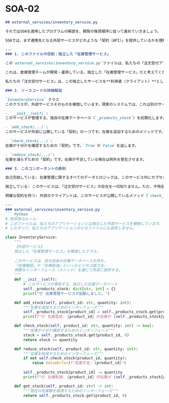 # SOA-02

```markdown
## external_services/inventory_service.py

それではSOAを適用したプログラムの解説を、開発の推奨順序に従って進めていきましょう。

SOAでは、まず連携先となる外部サービスがどのような「契約（API）」を提供しているかを理解することが起点となります。したがって、今回はまず模擬的な外部サービスである**`external_services/inventory_service.py`**から説明を始めるのが最も自然です。

---
### 1. このファイルの役割：独立した「在庫管理サービス」

この`external_services/inventory_service.py`ファイルは、私たちの「注文受付アプリケーション」とは完全に独立した、別のビジネスコンポーネントを表現しています。

これは、倉庫管理チームが開発・運用している、独立した「在庫管理サービス」だと考えてください。このサービスは、自分自身のデータベース（`_products_stock`）を持ち、「在庫を確認する」「在庫を減らす」というビジネス能力を、明確なインターフェース（メソッド）を通じて外部に公開しています。

私たちの「注文受付サービス」は、この独立したサービスを**利用者（クライアント）**として呼び出すことになります。

### 2. ソースコードの詳細解説

`InventoryService` クラス
このクラスが、外部サービスそのものを模倣しています。現実のシステムでは、これは別のサーバーで動作しているWeb APIかもしれませんし、共有のメッセージキューかもしれません。

- `__init__(self)`:
このサービスが管理する、独自の在庫データベース（`_products_stock`）を初期化します。重要なのは、このデータが「注文受付サービス」が持つ`ProductRepository`のデータとは完全に分離されている点です。

- `add_stock(...)`:
このサービスが外部に公開している「契約」の一つです。在庫を追加するためのメソッドです。

- `check_stock(...)`:
在庫が十分かを確認するための「契約」です。`True`か`False`を返します。

- `reduce_stock(...)`:
在庫を減らすための「契約」です。在庫が不足している場合は例外を発生させます。

### 3. このコンポーネントの鉄則

自己完結している: 在庫管理に関するすべてのデータとロジックは、このサービス内にカプセル化されています。

独立している: このサービスは、「注文受付サービス」の存在を一切知りません。ただ、不特定多数のクライアントからの要求に応えるだけです。

明確な契約を持つ: 外部のクライアントは、このサービスが公開しているメソッド（`check_stock`など）だけを頼りに連携します。内部の`_products_stock`が辞書なのか、巨大なデータベースなのかを知る必要はありません。

---
### external_services/inventory_service.py
``` Python
# 依存性のルール:
# このファイルは、私たちのアプリケーションとは独立した外部サービスを模倣しています。
# したがって、私たちのアプリケーションのどのファイルにも依存しません。

class InventoryService:
    """
    【外部サービス】
    独立した「在庫管理サービス」を模倣したクラス。
    
    このサービスは、自分自身の在庫データベースを持ち、
    「在庫確認」や「在庫削減」といったビジネス能力を、
    明確なインターフェース（メソッド）を通じて外部に提供する。
    """
    def __init__(self):
        # このサービスが専有する、独立した在庫データベース
        self._products_stock: dict[str, int] = {}
        print("📦 在庫管理サービスが起動しました。")

    def add_stock(self, product_id: str, quantity: int):
        """在庫を追加するためのインターフェース"""
        self._products_stock[product_id] = self._products_stock.get(product_id, 0) + quantity
        print(f"📦 在庫追加: {product_id} の在庫が {self._products_stock[product_id]} になりました。")

    def check_stock(self, product_id: str, quantity: int) -> bool:
        """在庫が十分か確認するためのインターフェース"""
        stock = self._products_stock.get(product_id, 0)
        return stock >= quantity

    def reduce_stock(self, product_id: str, quantity: int):
        """在庫を削減するためのインターフェース"""
        if not self.check_stock(product_id, quantity):
            raise ValueError(f"在庫不足: {product_id}")
        
        self._products_stock[product_id] -= quantity
        print(f"📦 在庫削減: {product_id} の在庫が {self._products_stock[product_id]} になりました。")

    def get_stock(self, product_id: str) -> int:
        """現在の在庫数を取得するためのインターフェース"""
        return self._products_stock.get(product_id, 0)
```

```